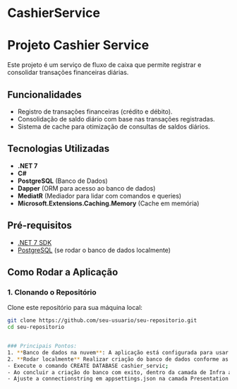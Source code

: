 # CashierService
# Projeto Cashier Service

Este projeto é um serviço de fluxo de caixa que permite registrar e consolidar transações financeiras diárias.

## Funcionalidades

- Registro de transações financeiras (crédito e débito).
- Consolidação de saldo diário com base nas transações registradas.
- Sistema de cache para otimização de consultas de saldos diários.

## Tecnologias Utilizadas

- **.NET 7**
- **C#**
- **PostgreSQL** (Banco de Dados)
- **Dapper** (ORM para acesso ao banco de dados)
- **MediatR** (Mediador para lidar com comandos e queries)
- **Microsoft.Extensions.Caching.Memory** (Cache em memória)

## Pré-requisitos

- [.NET 7 SDK](https://dotnet.microsoft.com/download/dotnet/7.0)
- [PostgreSQL](https://www.postgresql.org/download/) (se rodar o banco de dados localmente)

## Como Rodar a Aplicação

### 1. Clonando o Repositório

Clone este repositório para sua máquina local:

```bash
git clone https://github.com/seu-usuario/seu-repositorio.git
cd seu-repositorio


### Principais Pontos:
1. **Banco de dados na nuvem**: A aplicação está configurada para usar um banco na nuvem(heroku) por padrão, sem necessidade de ajustes locais.
2. **Rodar localmente** Realizar criação do banco de dados conforme as intruções a seguir:
- Execute o comando CREATE DATABASE cashier_servic;
- Ao concluir a criação do banco com exito, dentro da camada de Infra acesse a pasta Script e execute-o para criar a tabela necessária para o funcionamento do projeto.
- Ajuste a connectionstring em appsettings.json na camada Presentation com os dados de seu banco local.

